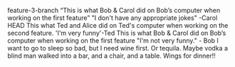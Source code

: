 feature-3-branch
“This is what Bob & Carol did on Bob’s computer when working on the first feature”
"I don't have any appropriate jokes" -Carol
 HEAD
This what Ted and Alice did on Ted's computer when working on the second feature.
'I'm very funny'-Ted
This is what Bob & Carol did on Bob’s computer when working on the first feature
"I'm not very funny." - Bob
I want to go to sleep so bad, but I need wine first. Or tequila. Maybe vodka
a blind man walked into a bar, and a chair, and a table.
Wings for dinner!!